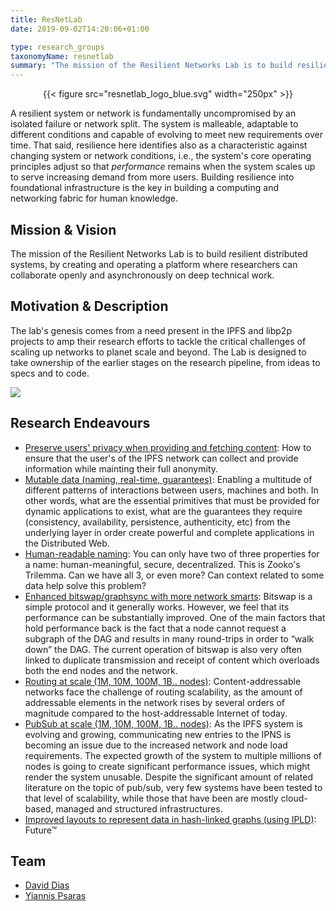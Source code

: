 ```yaml
---
title: ResNetLab
date: 2019-09-02T14:20:06+01:00

type: research_groups
taxonomyName: resnetlab
summary: "The mission of the Resilient Networks Lab is to build resilient distributed systems, by creating and operating a platform where researchers can collaborate openly and asynchronously on deep technical work."
---
```


<center>{{< figure src="resnetlab_logo_blue.svg" width="250px" >}}</center>

A resilient system or network is fundamentally uncompromised by an isolated failure or network split. The system is malleable, adaptable to different conditions and capable of evolving to meet new requirements over time. That said, resilience here identifies also as a characteristic against changing system or network conditions, i.e., the system's core operating principles adjust so that *performance* remains when the system scales up to serve increasing demand from more users. Building resilience into foundational infrastructure is the key in building a computing and networking fabric for human knowledge.

## Mission & Vision

The mission of the Resilient Networks Lab is to build resilient distributed systems, by creating and operating a platform where researchers can collaborate openly and asynchronously on deep technical work.

## Motivation & Description

The lab's genesis comes from a need present in the IPFS and libp2p projects to amp their research efforts to tackle the critical challenges of scaling up networks to planet scale and beyond. The Lab is designed to take ownership of the earlier stages on the research pipeline, from ideas to specs and to code.

![](/images/resnetlab/research-pipeline-map.png)


## Research Endeavours

* [Preserve users' privacy when providing and fetching content](https://github.com/ipfs/notes/blob/master/OPEN_PROBLEMS/PRESERVE_USER_PRIVACY.md): How to ensure that the user's of the IPFS network can collect and provide information while mainting their full anonymity.
* [Mutable data (naming, real-time, guarantees)](https://github.com/ipfs/notes/blob/master/OPEN_PROBLEMS/MUTABLE_DATA.md): Enabling a multitude of different patterns of interactions between users, machines and both. In other words, what are the essential primitives that must be provided for dynamic applications to exist, what are the guarantees they require (consistency, availability, persistence, authenticity, etc) from the underlying layer in order create powerful and complete applications in the Distributed Web.
* [Human-readable naming](https://github.com/ipfs/notes/blob/master/OPEN_PROBLEMS/HUMAN_READABLE_NAMING.md): You can only have two of three properties for a name: human-meaningful, secure, decentralized. This is Zooko's Trilemma. Can we have all 3, or even more? Can context related to some data help solve this problem?
* [Enhanced bitswap/graphsync with more network smarts](https://github.com/ipfs/notes/blob/master/OPEN_PROBLEMS/ENHANCED_BITSWAP_GRAPHSYNC.md): Bitswap is a simple protocol and it generally works. However, we feel that its performance can be substantially improved. One of the main factors that hold performance back is the fact that a node cannot request a subgraph of the DAG and results in many round-trips in order to “walk down” the DAG. The current operation of bitswap is also very often linked to duplicate transmission and receipt of content which overloads both the end nodes and the network.
* [Routing at scale (1M, 10M, 100M, 1B.. nodes)](https://github.com/libp2p/notes/blob/master/OPEN_PROBLEMS/ROUTING_AT_SCALE.md): Content-addressable networks face the challenge of routing scalability, as the amount of addressable elements in the network rises by several orders of magnitude compared to the host-addressable Internet of today.
* [PubSub at scale (1M, 10M, 100M, 1B.. nodes)](https://github.com/libp2p/notes/blob/master/OPEN_PROBLEMS/PUBSUB_AT_SCALE.md): As the IPFS system is evolving and growing, communicating new entries to the IPNS is becoming an issue due to the increased network and node load requirements. The expected growth of the system to multiple millions of nodes is going to create significant performance issues, which might render the system unusable. Despite the significant amount of related literature on the topic of pub/sub, very few systems have been tested to that level of scalability, while those that have been are mostly cloud-based, managed and structured infrastructures.
* [Improved layouts to represent data in hash-linked graphs (using IPLD)](https://github.com/ipfs/notes/pull/394): Future™


## Team

- [David Dias](http://daviddias.me)
- [Yiannis Psaras](https://www.ee.ucl.ac.uk/~uceeips)
